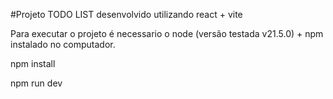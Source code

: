 #Projeto TODO LIST desenvolvido utilizando react + vite

Para executar o projeto é necessario o node (versão testada v21.5.0) + npm instalado no computador.


npm install

npm run dev

